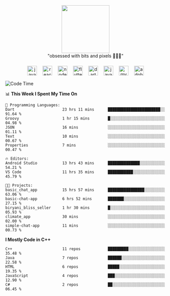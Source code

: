 


  <div align="center">
    
   <img src = "https://i.postimg.cc/W1R4TF4j/d6kpuve-c97567cf-518b-4b86-a271-5c89d88d22f7.gif"  width=150px height=150px />
 </div>

<div align="center">
  "obsessed with bits and pixels 🧑‍💻🎨"
</div>

  ###
<div align="center">
  <img src="https://cdn.jsdelivr.net/gh/devicons/devicon/icons/javascript/javascript-original.svg" height="30" alt="javascript logo"  />
  <img width="10" />
  <img src="https://cdn.jsdelivr.net/gh/devicons/devicon/icons/react/react-original.svg" height="30" alt="react logo"  />
  <img width="10" />
  <img src="https://cdn.jsdelivr.net/gh/devicons/devicon/icons/nodejs/nodejs-original.svg" height="30" alt="nodejs logo"  />
  <img width="10" />
  <img src="https://cdn.jsdelivr.net/gh/devicons/devicon/icons/flutter/flutter-original.svg" height="30" alt="flutter logo"  />
  <img width="10" />
  <img src="https://cdn.jsdelivr.net/gh/devicons/devicon/icons/dart/dart-original.svg" height="30" alt="dart logo"  />
  <img width="10" />
  <img src="https://cdn.jsdelivr.net/gh/devicons/devicon/icons/java/java-original.svg" height="30" alt="java logo"  />
  <img width="10" />
  <img src="https://skillicons.dev/icons?i=mysql" height="30" alt="mysql logo"  />
  <img width="10" />
  <img src="https://skillicons.dev/icons?i=pr" height="30" alt="adobepremierepro logo"  />
</div>




<!--START_SECTION:waka-->
![Code Time](http://img.shields.io/badge/Code%20Time-125%20hrs%2059%20mins-blue)

📊 **This Week I Spent My Time On** 

```text
💬 Programming Languages: 
Dart                     23 hrs 11 mins      ███████████████████████░░   91.64 % 
Groovy                   1 hr 15 mins        █░░░░░░░░░░░░░░░░░░░░░░░░   04.98 % 
JSON                     16 mins             ░░░░░░░░░░░░░░░░░░░░░░░░░   01.11 % 
Text                     10 mins             ░░░░░░░░░░░░░░░░░░░░░░░░░   00.67 % 
Properties               7 mins              ░░░░░░░░░░░░░░░░░░░░░░░░░   00.47 % 

🔥 Editors: 
Android Studio           13 hrs 43 mins      ██████████████░░░░░░░░░░░   54.21 % 
VS Code                  11 hrs 35 mins      ███████████░░░░░░░░░░░░░░   45.79 % 

🐱‍💻 Projects: 
basic_chat_app           15 hrs 57 mins      ████████████████░░░░░░░░░   63.06 % 
basic-chat-app           6 hrs 52 mins       ███████░░░░░░░░░░░░░░░░░░   27.15 % 
biryani_bliss_seller     1 hr 30 mins        █░░░░░░░░░░░░░░░░░░░░░░░░   05.93 % 
climate_app              30 mins             ░░░░░░░░░░░░░░░░░░░░░░░░░   02.00 % 
simple-chat-app          11 mins             ░░░░░░░░░░░░░░░░░░░░░░░░░   00.73 % 
```

**I Mostly Code in C++** 

```text
C++                      11 repos            █████████░░░░░░░░░░░░░░░░   35.48 % 
Java                     7 repos             ██████░░░░░░░░░░░░░░░░░░░   22.58 % 
HTML                     6 repos             █████░░░░░░░░░░░░░░░░░░░░   19.35 % 
JavaScript               4 repos             ███░░░░░░░░░░░░░░░░░░░░░░   12.90 % 
C#                       2 repos             ██░░░░░░░░░░░░░░░░░░░░░░░   06.45 % 
```




<!--END_SECTION:waka-->
